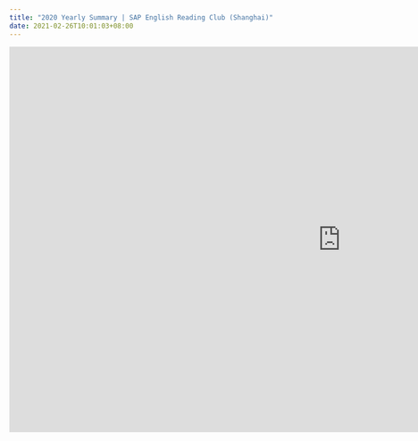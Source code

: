 ```yaml
---
title: "2020 Yearly Summary​ | SAP English Reading Club (Shanghai)​"
date: 2021-02-26T10:01:03+08:00
---
```






<iframe src="https://sap.sharepoint.com/teams/EnglishReadingClubChina/_layouts/15/Doc.aspx?sourcedoc={05bb310c-53f0-4906-b34c-5b949afff78e}&amp;action=embedview&amp;wdAr=1.7777777777777777" width="1186px" height="691px" frameborder="0">This is an embedded <a target="_blank" href="https://office.com">Microsoft Office</a> presentation, powered by <a target="_blank" href="https://office.com/webapps">Office</a>.</iframe>

